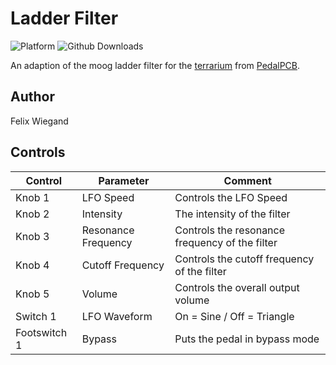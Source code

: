 # Ladder Filter

![Platform](https://img.shields.io/badge/platform-terrarium-lightgrey)
![Github Downloads](https://img.shields.io/github/downloads/fxwiegand/terrarium-ladder-filter/total?color=green)

An adaption of the moog ladder filter for the [terrarium](https://www.pedalpcb.com/product/pcb351/) from [PedalPCB](https://www.pedalpcb.com).

## Author

Felix Wiegand

## Controls

| Control | Parameter | Comment |
| --- | --- | --- |
| Knob 1 | LFO Speed | Controls the LFO Speed |
| Knob 2 | Intensity | The intensity of the filter |
| Knob 3 | Resonance Frequency | Controls the resonance frequency of the filter |
| Knob 4 | Cutoff Frequency | Controls the cutoff frequency of the filter |
| Knob 5 | Volume | Controls the overall output volume |
| Switch 1 | LFO Waveform | On = Sine / Off = Triangle |
| Footswitch 1 | Bypass | Puts the pedal in bypass mode |
